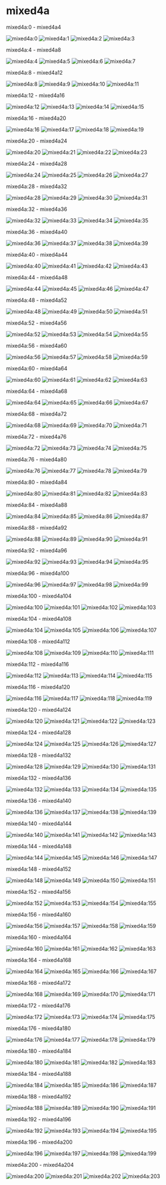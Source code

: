 # mixed4a
mixed4a:0 - mixed4a4

![mixed4a:0](../results/images/mixed4a_3x3_pre_relu_0.jpg) ![mixed4a:1](../results/images/mixed4a_3x3_pre_relu_1.jpg) ![mixed4a:2](../results/images/mixed4a_3x3_pre_relu_2.jpg) ![mixed4a:3](../results/images/mixed4a_3x3_pre_relu_3.jpg) 

mixed4a:4 - mixed4a8

![mixed4a:4](../results/images/mixed4a_3x3_pre_relu_4.jpg) ![mixed4a:5](../results/images/mixed4a_3x3_pre_relu_5.jpg) ![mixed4a:6](../results/images/mixed4a_3x3_pre_relu_6.jpg) ![mixed4a:7](../results/images/mixed4a_3x3_pre_relu_7.jpg) 

mixed4a:8 - mixed4a12

![mixed4a:8](../results/images/mixed4a_3x3_pre_relu_8.jpg) ![mixed4a:9](../results/images/mixed4a_3x3_pre_relu_9.jpg) ![mixed4a:10](../results/images/mixed4a_3x3_pre_relu_10.jpg) ![mixed4a:11](../results/images/mixed4a_3x3_pre_relu_11.jpg) 

mixed4a:12 - mixed4a16

![mixed4a:12](../results/images/mixed4a_3x3_pre_relu_12.jpg) ![mixed4a:13](../results/images/mixed4a_3x3_pre_relu_13.jpg) ![mixed4a:14](../results/images/mixed4a_3x3_pre_relu_14.jpg) ![mixed4a:15](../results/images/mixed4a_3x3_pre_relu_15.jpg) 

mixed4a:16 - mixed4a20

![mixed4a:16](../results/images/mixed4a_3x3_pre_relu_16.jpg) ![mixed4a:17](../results/images/mixed4a_3x3_pre_relu_17.jpg) ![mixed4a:18](../results/images/mixed4a_3x3_pre_relu_18.jpg) ![mixed4a:19](../results/images/mixed4a_3x3_pre_relu_19.jpg) 

mixed4a:20 - mixed4a24

![mixed4a:20](../results/images/mixed4a_3x3_pre_relu_20.jpg) ![mixed4a:21](../results/images/mixed4a_3x3_pre_relu_21.jpg) ![mixed4a:22](../results/images/mixed4a_3x3_pre_relu_22.jpg) ![mixed4a:23](../results/images/mixed4a_3x3_pre_relu_23.jpg) 

mixed4a:24 - mixed4a28

![mixed4a:24](../results/images/mixed4a_3x3_pre_relu_24.jpg) ![mixed4a:25](../results/images/mixed4a_3x3_pre_relu_25.jpg) ![mixed4a:26](../results/images/mixed4a_3x3_pre_relu_26.jpg) ![mixed4a:27](../results/images/mixed4a_3x3_pre_relu_27.jpg) 

mixed4a:28 - mixed4a32

![mixed4a:28](../results/images/mixed4a_3x3_pre_relu_28.jpg) ![mixed4a:29](../results/images/mixed4a_3x3_pre_relu_29.jpg) ![mixed4a:30](../results/images/mixed4a_3x3_pre_relu_30.jpg) ![mixed4a:31](../results/images/mixed4a_3x3_pre_relu_31.jpg) 

mixed4a:32 - mixed4a36

![mixed4a:32](../results/images/mixed4a_3x3_pre_relu_32.jpg) ![mixed4a:33](../results/images/mixed4a_3x3_pre_relu_33.jpg) ![mixed4a:34](../results/images/mixed4a_3x3_pre_relu_34.jpg) ![mixed4a:35](../results/images/mixed4a_3x3_pre_relu_35.jpg) 

mixed4a:36 - mixed4a40

![mixed4a:36](../results/images/mixed4a_3x3_pre_relu_36.jpg) ![mixed4a:37](../results/images/mixed4a_3x3_pre_relu_37.jpg) ![mixed4a:38](../results/images/mixed4a_3x3_pre_relu_38.jpg) ![mixed4a:39](../results/images/mixed4a_3x3_pre_relu_39.jpg) 

mixed4a:40 - mixed4a44

![mixed4a:40](../results/images/mixed4a_3x3_pre_relu_40.jpg) ![mixed4a:41](../results/images/mixed4a_3x3_pre_relu_41.jpg) ![mixed4a:42](../results/images/mixed4a_3x3_pre_relu_42.jpg) ![mixed4a:43](../results/images/mixed4a_3x3_pre_relu_43.jpg) 

mixed4a:44 - mixed4a48

![mixed4a:44](../results/images/mixed4a_3x3_pre_relu_44.jpg) ![mixed4a:45](../results/images/mixed4a_3x3_pre_relu_45.jpg) ![mixed4a:46](../results/images/mixed4a_3x3_pre_relu_46.jpg) ![mixed4a:47](../results/images/mixed4a_3x3_pre_relu_47.jpg) 

mixed4a:48 - mixed4a52

![mixed4a:48](../results/images/mixed4a_3x3_pre_relu_48.jpg) ![mixed4a:49](../results/images/mixed4a_3x3_pre_relu_49.jpg) ![mixed4a:50](../results/images/mixed4a_3x3_pre_relu_50.jpg) ![mixed4a:51](../results/images/mixed4a_3x3_pre_relu_51.jpg) 

mixed4a:52 - mixed4a56

![mixed4a:52](../results/images/mixed4a_3x3_pre_relu_52.jpg) ![mixed4a:53](../results/images/mixed4a_3x3_pre_relu_53.jpg) ![mixed4a:54](../results/images/mixed4a_3x3_pre_relu_54.jpg) ![mixed4a:55](../results/images/mixed4a_3x3_pre_relu_55.jpg) 

mixed4a:56 - mixed4a60

![mixed4a:56](../results/images/mixed4a_3x3_pre_relu_56.jpg) ![mixed4a:57](../results/images/mixed4a_3x3_pre_relu_57.jpg) ![mixed4a:58](../results/images/mixed4a_3x3_pre_relu_58.jpg) ![mixed4a:59](../results/images/mixed4a_3x3_pre_relu_59.jpg) 

mixed4a:60 - mixed4a64

![mixed4a:60](../results/images/mixed4a_3x3_pre_relu_60.jpg) ![mixed4a:61](../results/images/mixed4a_3x3_pre_relu_61.jpg) ![mixed4a:62](../results/images/mixed4a_3x3_pre_relu_62.jpg) ![mixed4a:63](../results/images/mixed4a_3x3_pre_relu_63.jpg) 

mixed4a:64 - mixed4a68

![mixed4a:64](../results/images/mixed4a_3x3_pre_relu_64.jpg) ![mixed4a:65](../results/images/mixed4a_3x3_pre_relu_65.jpg) ![mixed4a:66](../results/images/mixed4a_3x3_pre_relu_66.jpg) ![mixed4a:67](../results/images/mixed4a_3x3_pre_relu_67.jpg) 

mixed4a:68 - mixed4a72

![mixed4a:68](../results/images/mixed4a_3x3_pre_relu_68.jpg) ![mixed4a:69](../results/images/mixed4a_3x3_pre_relu_69.jpg) ![mixed4a:70](../results/images/mixed4a_3x3_pre_relu_70.jpg) ![mixed4a:71](../results/images/mixed4a_3x3_pre_relu_71.jpg) 

mixed4a:72 - mixed4a76

![mixed4a:72](../results/images/mixed4a_3x3_pre_relu_72.jpg) ![mixed4a:73](../results/images/mixed4a_3x3_pre_relu_73.jpg) ![mixed4a:74](../results/images/mixed4a_3x3_pre_relu_74.jpg) ![mixed4a:75](../results/images/mixed4a_3x3_pre_relu_75.jpg) 

mixed4a:76 - mixed4a80

![mixed4a:76](../results/images/mixed4a_3x3_pre_relu_76.jpg) ![mixed4a:77](../results/images/mixed4a_3x3_pre_relu_77.jpg) ![mixed4a:78](../results/images/mixed4a_3x3_pre_relu_78.jpg) ![mixed4a:79](../results/images/mixed4a_3x3_pre_relu_79.jpg) 

mixed4a:80 - mixed4a84

![mixed4a:80](../results/images/mixed4a_3x3_pre_relu_80.jpg) ![mixed4a:81](../results/images/mixed4a_3x3_pre_relu_81.jpg) ![mixed4a:82](../results/images/mixed4a_3x3_pre_relu_82.jpg) ![mixed4a:83](../results/images/mixed4a_3x3_pre_relu_83.jpg) 

mixed4a:84 - mixed4a88

![mixed4a:84](../results/images/mixed4a_3x3_pre_relu_84.jpg) ![mixed4a:85](../results/images/mixed4a_3x3_pre_relu_85.jpg) ![mixed4a:86](../results/images/mixed4a_3x3_pre_relu_86.jpg) ![mixed4a:87](../results/images/mixed4a_3x3_pre_relu_87.jpg) 

mixed4a:88 - mixed4a92

![mixed4a:88](../results/images/mixed4a_3x3_pre_relu_88.jpg) ![mixed4a:89](../results/images/mixed4a_3x3_pre_relu_89.jpg) ![mixed4a:90](../results/images/mixed4a_3x3_pre_relu_90.jpg) ![mixed4a:91](../results/images/mixed4a_3x3_pre_relu_91.jpg) 

mixed4a:92 - mixed4a96

![mixed4a:92](../results/images/mixed4a_3x3_pre_relu_92.jpg) ![mixed4a:93](../results/images/mixed4a_3x3_pre_relu_93.jpg) ![mixed4a:94](../results/images/mixed4a_3x3_pre_relu_94.jpg) ![mixed4a:95](../results/images/mixed4a_3x3_pre_relu_95.jpg) 

mixed4a:96 - mixed4a100

![mixed4a:96](../results/images/mixed4a_3x3_pre_relu_96.jpg) ![mixed4a:97](../results/images/mixed4a_3x3_pre_relu_97.jpg) ![mixed4a:98](../results/images/mixed4a_3x3_pre_relu_98.jpg) ![mixed4a:99](../results/images/mixed4a_3x3_pre_relu_99.jpg) 

mixed4a:100 - mixed4a104

![mixed4a:100](../results/images/mixed4a_3x3_pre_relu_100.jpg) ![mixed4a:101](../results/images/mixed4a_3x3_pre_relu_101.jpg) ![mixed4a:102](../results/images/mixed4a_3x3_pre_relu_102.jpg) ![mixed4a:103](../results/images/mixed4a_3x3_pre_relu_103.jpg) 

mixed4a:104 - mixed4a108

![mixed4a:104](../results/images/mixed4a_3x3_pre_relu_104.jpg) ![mixed4a:105](../results/images/mixed4a_3x3_pre_relu_105.jpg) ![mixed4a:106](../results/images/mixed4a_3x3_pre_relu_106.jpg) ![mixed4a:107](../results/images/mixed4a_3x3_pre_relu_107.jpg) 

mixed4a:108 - mixed4a112

![mixed4a:108](../results/images/mixed4a_3x3_pre_relu_108.jpg) ![mixed4a:109](../results/images/mixed4a_3x3_pre_relu_109.jpg) ![mixed4a:110](../results/images/mixed4a_3x3_pre_relu_110.jpg) ![mixed4a:111](../results/images/mixed4a_3x3_pre_relu_111.jpg) 

mixed4a:112 - mixed4a116

![mixed4a:112](../results/images/mixed4a_3x3_pre_relu_112.jpg) ![mixed4a:113](../results/images/mixed4a_3x3_pre_relu_113.jpg) ![mixed4a:114](../results/images/mixed4a_3x3_pre_relu_114.jpg) ![mixed4a:115](../results/images/mixed4a_3x3_pre_relu_115.jpg) 

mixed4a:116 - mixed4a120

![mixed4a:116](../results/images/mixed4a_3x3_pre_relu_116.jpg) ![mixed4a:117](../results/images/mixed4a_3x3_pre_relu_117.jpg) ![mixed4a:118](../results/images/mixed4a_3x3_pre_relu_118.jpg) ![mixed4a:119](../results/images/mixed4a_3x3_pre_relu_119.jpg) 

mixed4a:120 - mixed4a124

![mixed4a:120](../results/images/mixed4a_3x3_pre_relu_120.jpg) ![mixed4a:121](../results/images/mixed4a_3x3_pre_relu_121.jpg) ![mixed4a:122](../results/images/mixed4a_3x3_pre_relu_122.jpg) ![mixed4a:123](../results/images/mixed4a_3x3_pre_relu_123.jpg) 

mixed4a:124 - mixed4a128

![mixed4a:124](../results/images/mixed4a_3x3_pre_relu_124.jpg) ![mixed4a:125](../results/images/mixed4a_3x3_pre_relu_125.jpg) ![mixed4a:126](../results/images/mixed4a_3x3_pre_relu_126.jpg) ![mixed4a:127](../results/images/mixed4a_3x3_pre_relu_127.jpg) 

mixed4a:128 - mixed4a132

![mixed4a:128](../results/images/mixed4a_3x3_pre_relu_128.jpg) ![mixed4a:129](../results/images/mixed4a_3x3_pre_relu_129.jpg) ![mixed4a:130](../results/images/mixed4a_3x3_pre_relu_130.jpg) ![mixed4a:131](../results/images/mixed4a_3x3_pre_relu_131.jpg) 

mixed4a:132 - mixed4a136

![mixed4a:132](../results/images/mixed4a_3x3_pre_relu_132.jpg) ![mixed4a:133](../results/images/mixed4a_3x3_pre_relu_133.jpg) ![mixed4a:134](../results/images/mixed4a_3x3_pre_relu_134.jpg) ![mixed4a:135](../results/images/mixed4a_3x3_pre_relu_135.jpg) 

mixed4a:136 - mixed4a140

![mixed4a:136](../results/images/mixed4a_3x3_pre_relu_136.jpg) ![mixed4a:137](../results/images/mixed4a_3x3_pre_relu_137.jpg) ![mixed4a:138](../results/images/mixed4a_3x3_pre_relu_138.jpg) ![mixed4a:139](../results/images/mixed4a_3x3_pre_relu_139.jpg) 

mixed4a:140 - mixed4a144

![mixed4a:140](../results/images/mixed4a_3x3_pre_relu_140.jpg) ![mixed4a:141](../results/images/mixed4a_3x3_pre_relu_141.jpg) ![mixed4a:142](../results/images/mixed4a_3x3_pre_relu_142.jpg) ![mixed4a:143](../results/images/mixed4a_3x3_pre_relu_143.jpg) 

mixed4a:144 - mixed4a148

![mixed4a:144](../results/images/mixed4a_3x3_pre_relu_144.jpg) ![mixed4a:145](../results/images/mixed4a_3x3_pre_relu_145.jpg) ![mixed4a:146](../results/images/mixed4a_3x3_pre_relu_146.jpg) ![mixed4a:147](../results/images/mixed4a_3x3_pre_relu_147.jpg) 

mixed4a:148 - mixed4a152

![mixed4a:148](../results/images/mixed4a_3x3_pre_relu_148.jpg) ![mixed4a:149](../results/images/mixed4a_3x3_pre_relu_149.jpg) ![mixed4a:150](../results/images/mixed4a_3x3_pre_relu_150.jpg) ![mixed4a:151](../results/images/mixed4a_3x3_pre_relu_151.jpg) 

mixed4a:152 - mixed4a156

![mixed4a:152](../results/images/mixed4a_3x3_pre_relu_152.jpg) ![mixed4a:153](../results/images/mixed4a_3x3_pre_relu_153.jpg) ![mixed4a:154](../results/images/mixed4a_3x3_pre_relu_154.jpg) ![mixed4a:155](../results/images/mixed4a_3x3_pre_relu_155.jpg) 

mixed4a:156 - mixed4a160

![mixed4a:156](../results/images/mixed4a_3x3_pre_relu_156.jpg) ![mixed4a:157](../results/images/mixed4a_3x3_pre_relu_157.jpg) ![mixed4a:158](../results/images/mixed4a_3x3_pre_relu_158.jpg) ![mixed4a:159](../results/images/mixed4a_3x3_pre_relu_159.jpg) 

mixed4a:160 - mixed4a164

![mixed4a:160](../results/images/mixed4a_3x3_pre_relu_160.jpg) ![mixed4a:161](../results/images/mixed4a_3x3_pre_relu_161.jpg) ![mixed4a:162](../results/images/mixed4a_3x3_pre_relu_162.jpg) ![mixed4a:163](../results/images/mixed4a_3x3_pre_relu_163.jpg) 

mixed4a:164 - mixed4a168

![mixed4a:164](../results/images/mixed4a_3x3_pre_relu_164.jpg) ![mixed4a:165](../results/images/mixed4a_3x3_pre_relu_165.jpg) ![mixed4a:166](../results/images/mixed4a_3x3_pre_relu_166.jpg) ![mixed4a:167](../results/images/mixed4a_3x3_pre_relu_167.jpg) 

mixed4a:168 - mixed4a172

![mixed4a:168](../results/images/mixed4a_3x3_pre_relu_168.jpg) ![mixed4a:169](../results/images/mixed4a_3x3_pre_relu_169.jpg) ![mixed4a:170](../results/images/mixed4a_3x3_pre_relu_170.jpg) ![mixed4a:171](../results/images/mixed4a_3x3_pre_relu_171.jpg) 

mixed4a:172 - mixed4a176

![mixed4a:172](../results/images/mixed4a_3x3_pre_relu_172.jpg) ![mixed4a:173](../results/images/mixed4a_3x3_pre_relu_173.jpg) ![mixed4a:174](../results/images/mixed4a_3x3_pre_relu_174.jpg) ![mixed4a:175](../results/images/mixed4a_3x3_pre_relu_175.jpg) 

mixed4a:176 - mixed4a180

![mixed4a:176](../results/images/mixed4a_3x3_pre_relu_176.jpg) ![mixed4a:177](../results/images/mixed4a_3x3_pre_relu_177.jpg) ![mixed4a:178](../results/images/mixed4a_3x3_pre_relu_178.jpg) ![mixed4a:179](../results/images/mixed4a_3x3_pre_relu_179.jpg) 

mixed4a:180 - mixed4a184

![mixed4a:180](../results/images/mixed4a_3x3_pre_relu_180.jpg) ![mixed4a:181](../results/images/mixed4a_3x3_pre_relu_181.jpg) ![mixed4a:182](../results/images/mixed4a_3x3_pre_relu_182.jpg) ![mixed4a:183](../results/images/mixed4a_3x3_pre_relu_183.jpg) 

mixed4a:184 - mixed4a188

![mixed4a:184](../results/images/mixed4a_3x3_pre_relu_184.jpg) ![mixed4a:185](../results/images/mixed4a_3x3_pre_relu_185.jpg) ![mixed4a:186](../results/images/mixed4a_3x3_pre_relu_186.jpg) ![mixed4a:187](../results/images/mixed4a_3x3_pre_relu_187.jpg) 

mixed4a:188 - mixed4a192

![mixed4a:188](../results/images/mixed4a_3x3_pre_relu_188.jpg) ![mixed4a:189](../results/images/mixed4a_3x3_pre_relu_189.jpg) ![mixed4a:190](../results/images/mixed4a_3x3_pre_relu_190.jpg) ![mixed4a:191](../results/images/mixed4a_3x3_pre_relu_191.jpg) 

mixed4a:192 - mixed4a196

![mixed4a:192](../results/images/mixed4a_3x3_pre_relu_192.jpg) ![mixed4a:193](../results/images/mixed4a_3x3_pre_relu_193.jpg) ![mixed4a:194](../results/images/mixed4a_3x3_pre_relu_194.jpg) ![mixed4a:195](../results/images/mixed4a_3x3_pre_relu_195.jpg) 

mixed4a:196 - mixed4a200

![mixed4a:196](../results/images/mixed4a_3x3_pre_relu_196.jpg) ![mixed4a:197](../results/images/mixed4a_3x3_pre_relu_197.jpg) ![mixed4a:198](../results/images/mixed4a_3x3_pre_relu_198.jpg) ![mixed4a:199](../results/images/mixed4a_3x3_pre_relu_199.jpg) 

mixed4a:200 - mixed4a204

![mixed4a:200](../results/images/mixed4a_3x3_pre_relu_200.jpg) ![mixed4a:201](../results/images/mixed4a_3x3_pre_relu_201.jpg) ![mixed4a:202](../results/images/mixed4a_3x3_pre_relu_202.jpg) ![mixed4a:203](../results/images/mixed4a_3x3_pre_relu_203.jpg) 

